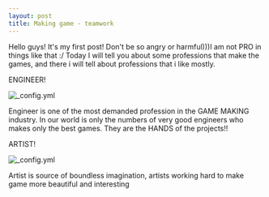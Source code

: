 ```yaml
---
layout: post
title: Making game - teamwork 
---
```


Hello guys! It's my first post! Don't be so angry or harmful)))I am not PRO in things like that  :/
Today I will tell you about some professions that make the games, and there i will tell about professions that i like mostly.

ENGINEER!



![_config.yml](http://media.tumblr.com/6dfbe0c4ceedc076ba1ed087bba8c0cc/tumblr_inline_mn780aGGm81qz4rgp.gif)



Engineer is one of the most demanded profession in the GAME MAKING industry. In our world is only the numbers of very good engineers who makes only the best games. They are the HANDS of the projects!! 

ARTIST!



![_config.yml](https://s-media-cache-ak0.pinimg.com/736x/17/f4/c7/17f4c721dae397d887f0f90fdb4c3c68.jpg)



Artist is source of boundless imagination, artists working hard to make game more beautiful and interesting
